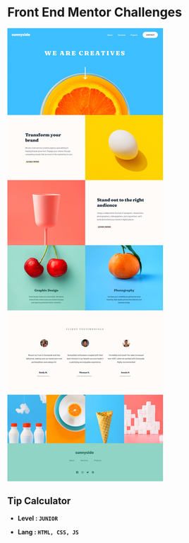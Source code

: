 # Front End Mentor Challenges

![Design preview for the Order summary card coding challenge](./images/desktop-design.jpg)

## **Tip Calculator**

- **Level : `JUNIOR`**

- **Lang : `HTML, CSS, JS`**
